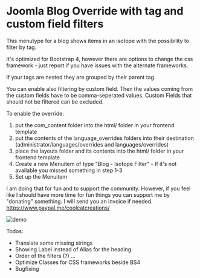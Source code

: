 # Joomla Blog Override with tag and custom field filters

This menutype for a blog shows items in an isotope with the possibility to filter by tag. 

It's optimized for Bootstrap 4, however there are options to change the css framework - just report if you have issues with the alternate frameworks.

If your tags are nested they are grouped by their parent tag.

You can enable also filtering by custom field. Then the values coming from the custom fields have to be comma-seperated values. Custom Fields that should not be filtered can be excluded.

To enable the override:
1) put the com_content folder into the html/ folder in your frontend template
2) put the contents of the language_overrides folders into their destination (administrator/languages/overrides and languages/overrides)
3) place the layouts folder and its contents into the html/ folder in your frontend template
4) Create a new Menuitem of type "Blog - Isotope Filter" - If it's not available you missed something in step 1-3 
5) Set up the Menuitem

I am doing that for fun and to support the community. However, if you feel like I should have more time for fun things you can support me by "donating" something. I will send you an invoice if needed. https://www.paypal.me/coolcatcreations/

![demo](https://raw.githubusercontent.com/coolcat-creations/blog-tagfilter/master/demo.gif)

Todos:
- Translate some missing strings
- Showing Label instead of Alias for the heading
- Order of the filters (?) ...
- Optimize Classes for CSS frameworks beside BS4
- Bugfixing
